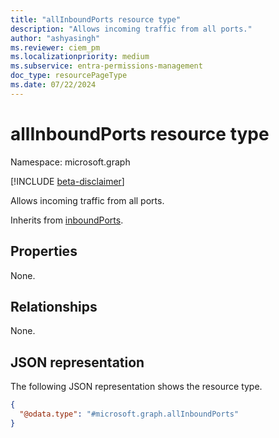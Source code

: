```yaml
---
title: "allInboundPorts resource type"
description: "Allows incoming traffic from all ports."
author: "ashyasingh"
ms.reviewer: ciem_pm
ms.localizationpriority: medium
ms.subservice: entra-permissions-management
doc_type: resourcePageType
ms.date: 07/22/2024
---
```


# allInboundPorts resource type

Namespace: microsoft.graph

[!INCLUDE [beta-disclaimer](../../includes/beta-disclaimer.md)]

Allows incoming traffic from all ports.

Inherits from [inboundPorts](../resources/inboundports.md).

## Properties
None.

## Relationships
None.

## JSON representation
The following JSON representation shows the resource type.
<!-- {
  "blockType": "resource",
  "@odata.type": "microsoft.graph.allInboundPorts"
}
-->
``` json
{
  "@odata.type": "#microsoft.graph.allInboundPorts"
}
```


